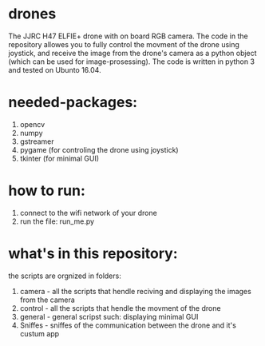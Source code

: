 # drones
The JJRC H47 ELFIE+ drone with on board RGB camera. The code in the repository allowes you to fully control the movment of the drone using joystick, and receive the image from the drone's camera as a python object (which can be used for image-prosessing). The code is written in python 3 and tested on Ubunto 16.04.
# needed-packages:
1) opencv
2) numpy
3) gstreamer
4) pygame (for controling the drone using joystick)
5) tkinter (for minimal GUI)
# how to run:
1) connect to the wifi network of your drone
2) run the file: run_me.py
# what's in this repository:
the scripts are orgnized in folders:
1) camera - all the scripts that hendle reciving and displaying the images from the camera
2) control - all the scripts that hendle the movment of the drone
3) general - general scripst such: displaying minimal GUI
4) Sniffes - sniffes of the communication between the drone and it's custum app 

